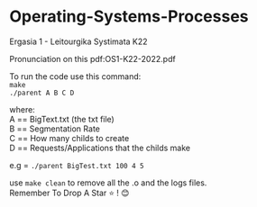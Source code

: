 ﻿# Operating-Systems-Processes

Ergasia 1 - Leitourgika Systimata K22

Pronunciation on this pdf:OS1-K22-2022.pdf

To run the code use this command: <br />
```make``` <br />
```./parent A B C D ``` <br />

where: <br />
A == BigText.txt (the txt file) <br />
B == Segmentation Rate <br />
C == How many childs to create <br />
D == Requests/Applications that the childs make <br />

e.g = ``` ./parent BigTest.txt 100 4 5 ``` <br />

use ```make clean``` to remove all the .o and the logs files. <br /> 
Remember To Drop A Star ⭐ ! 😊
